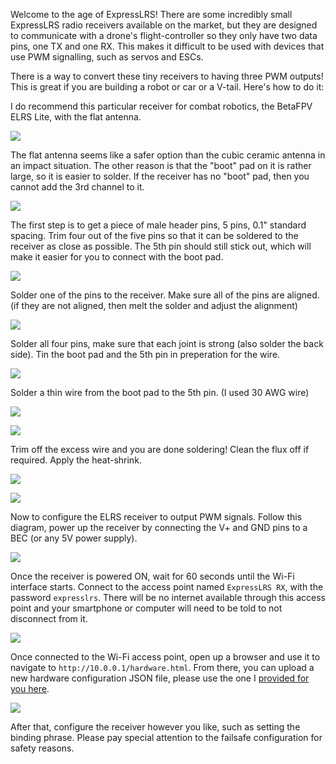 Welcome to the age of ExpressLRS! There are some incredibly small ExpressLRS radio receivers available on the market, but they are designed to communicate with a drone's flight-controller so they only have two data pins, one TX and one RX. This makes it difficult to be used with devices that use PWM signalling, such as servos and ESCs.

There is a way to convert these tiny receivers to having three PWM outputs! This is great if you are building a robot or car or a V-tail. Here's how to do it:

I do recommend this particular receiver for combat robotics, the BetaFPV ELRS Lite, with the flat antenna.

![](elrsrxprep_start.jpg)

The flat antenna seems like a safer option than the cubic ceramic antenna in an impact situation. The other reason is that the "boot" pad on it is rather large, so it is easier to solder. If the receiver has no "boot" pad, then you cannot add the 3rd channel to it.

![](elrsrxprep_bootpad.jpg)

The first step is to get a piece of male header pins, 5 pins, 0.1" standard spacing. Trim four out of the five pins so that it can be soldered to the receiver as close as possible. The 5th pin should still stick out, which will make it easier for you to connect with the boot pad.

![](elrsrxprep_cutheaders.jpg)

Solder one of the pins to the receiver. Make sure all of the pins are aligned. (if they are not aligned, then melt the solder and adjust the alignment)

![](elrsrxprep_solderfirstpad.jpg)

Solder all four pins, make sure that each joint is strong (also solder the back side). Tin the boot pad and the 5th pin in preperation for the wire.

![](elrsrxprep_4pinssoldered.jpg)

Solder a thin wire from the boot pad to the 5th pin. (I used 30 AWG wire)

![](elrsrxprep_solderboot.jpg)

![](elrsrxprep_finishedsolderingcloseup.jpg)

Trim off the excess wire and you are done soldering! Clean the flux off if required. Apply the heat-shrink.

![](elrsrxprep_heatshrink.jpg)

![](elrsrxprep_alldone.jpg)

Now to configure the ELRS receiver to output PWM signals. Follow this diagram, power up the receiver by connecting the V+ and GND pins to a BEC (or any 5V power supply).

![](elrsrxprep_pinout.jpg)

Once the receiver is powered ON, wait for 60 seconds until the Wi-Fi interface starts. Connect to the access point named `ExpressLRS RX`, with the password `expresslrs`. There will be no internet available through this access point and your smartphone or computer will need to be told to not disconnect from it.

![](elrsrxprep_connectwifi.jpg)

Once connected to the Wi-Fi access point, open up a browser and use it to navigate to `http://10.0.0.1/hardware.html`. From there, you can upload a new hardware configuration JSON file, please use the one I [provided for you here](pwm3.json).

![](elrsrxprep_hwfileupload.jpg)

After that, configure the receiver however you like, such as setting the binding phrase. Please pay special attention to the failsafe configuration for safety reasons.
